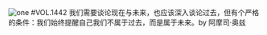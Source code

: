 ![one](http://image.wufazhuce.com/FoaccHOzqT24vAaNMSreJpRBJL_V)
#VOL.1442
我们需要谈论现在与未来，也应该深入谈论过去，但有个严格的条件：我们始终提醒自己我们不属于过去，而是属于未来。by 阿摩司·奥兹